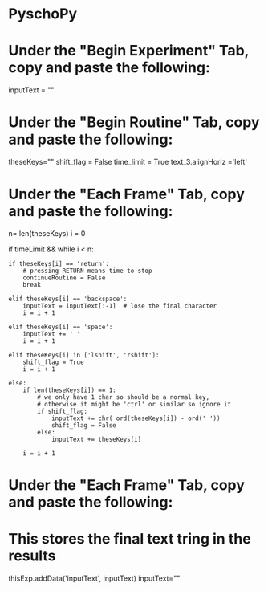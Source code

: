 # PyschoPy

# Under the "Begin Experiment" Tab, copy and paste the following:

inputText = ""

# Under the "Begin Routine" Tab, copy and paste the following:

theseKeys=""
shift_flag = False
time_limit = True
text_3.alignHoriz ='left'

# Under the "Each Frame" Tab, copy and paste the following:

n= len(theseKeys)
i = 0

if timeLimit && 
while i < n:

    if theseKeys[i] == 'return':
        # pressing RETURN means time to stop
        continueRoutine = False
        break

    elif theseKeys[i] == 'backspace':
        inputText = inputText[:-1]  # lose the final character
        i = i + 1

    elif theseKeys[i] == 'space':
        inputText += ' '
        i = i + 1

    elif theseKeys[i] in ['lshift', 'rshift']:
        shift_flag = True
        i = i + 1

    else:
        if len(theseKeys[i]) == 1:
            # we only have 1 char so should be a normal key, 
            # otherwise it might be 'ctrl' or similar so ignore it
            if shift_flag:
                inputText += chr( ord(theseKeys[i]) - ord(' '))
                shift_flag = False
            else:
                inputText += theseKeys[i]

        i = i + 1
        
# Under the "Each Frame" Tab, copy and paste the following:
# This stores the final text tring in the results

thisExp.addData('inputText', inputText) 
inputText="" 


